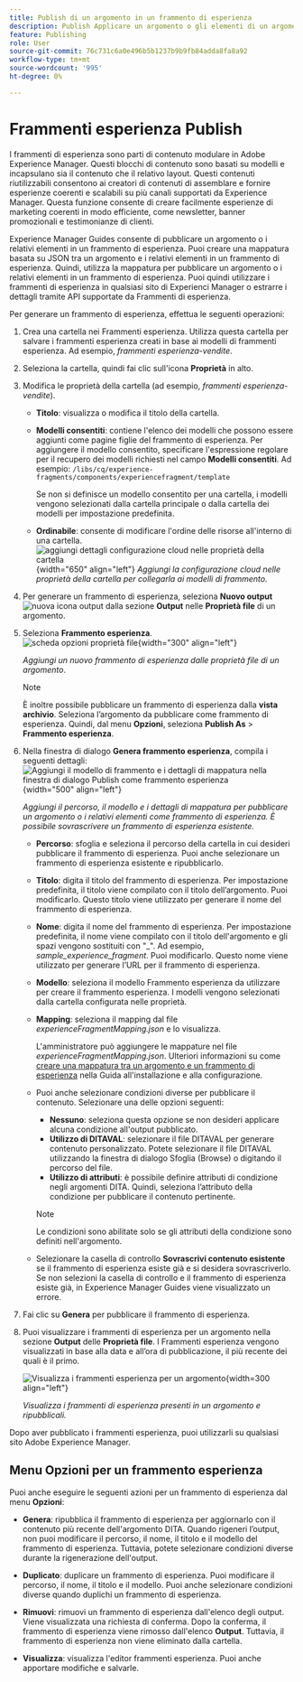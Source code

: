 ```yaml
---
title: Publish di un argomento in un frammento di esperienza
description: Publish Applicare un argomento o gli elementi di un argomento a un frammento di esperienza in AEM Guides.  Scopri come visualizzare i frammenti di esperienza presenti in un argomento e ripubblicarli.
feature: Publishing
role: User
source-git-commit: 76c731c6a0e496b5b1237b9b9fb84adda8fa8a92
workflow-type: tm+mt
source-wordcount: '995'
ht-degree: 0%

---
```


# Frammenti esperienza Publish

I frammenti di esperienza sono parti di contenuto modulare in Adobe Experience Manager. Questi blocchi di contenuto sono basati su modelli e incapsulano sia il contenuto che il relativo layout. Questi contenuti riutilizzabili consentono ai creatori di contenuti di assemblare e fornire esperienze coerenti e scalabili su più canali supportati da Experience Manager. Questa funzione consente di creare facilmente esperienze di marketing coerenti in modo efficiente, come newsletter, banner promozionali e testimonianze di clienti.

Experience Manager Guides consente di pubblicare un argomento o i relativi elementi in un frammento di esperienza. Puoi creare una mappatura basata su JSON tra un argomento e i relativi elementi in un frammento di esperienza. Quindi, utilizza la mappatura per pubblicare un argomento o i relativi elementi in un frammento di esperienza. Puoi quindi utilizzare i frammenti di esperienza in qualsiasi sito di Experienci Manager o estrarre i dettagli tramite API supportate da Frammenti di esperienza.




Per generare un frammento di esperienza, effettua le seguenti operazioni:


1. Crea una cartella nei Frammenti esperienza. Utilizza questa cartella per salvare i frammenti esperienza creati in base ai modelli di frammenti esperienza. Ad esempio, *frammenti esperienza-vendite*.
1. Seleziona la cartella, quindi fai clic sull&#39;icona **Proprietà** in alto.
1. Modifica le proprietà della cartella (ad esempio, *frammenti esperienza-vendite*).


   * **Titolo**: visualizza o modifica il titolo della cartella.

   * **Modelli consentiti**: contiene l&#39;elenco dei modelli che possono essere aggiunti come pagine figlie del frammento di esperienza. Per aggiungere il modello consentito, specificare l&#39;espressione regolare per il recupero dei modelli richiesti nel campo **Modelli consentiti**.
Ad esempio:
     `/libs/cq/experience-fragments/components/experiencefragment/template`

     Se non si definisce un modello consentito per una cartella, i modelli vengono selezionati dalla cartella principale o dalla cartella dei modelli per impostazione predefinita.
   * **Ordinabile**: consente di modificare l&#39;ordine delle risorse all&#39;interno di una cartella.
     ![aggiungi dettagli configurazione cloud nelle proprietà della cartella](images/experience-fragment-folder-properties.png){width="650" align="left"}
     *Aggiungi la configurazione cloud nelle proprietà della cartella per collegarla ai modelli di frammento.*
1. Per generare un frammento di esperienza, seleziona **Nuovo output** ![nuova icona output](./images/Add_icon.svg) dalla sezione **Output** nelle **Proprietà file** di un argomento.
1. Seleziona **Frammento esperienza**.\
   ![scheda opzioni proprietà file](./images/file-properties-outputs.png){width="300" align="left"}

   *Aggiungi un nuovo frammento di esperienza dalle proprietà file di un argomento*.

   >[!NOTE]
   >
   > È inoltre possibile pubblicare un frammento di esperienza dalla **vista archivio**. Seleziona l’argomento da pubblicare come frammento di esperienza. Quindi, dal menu **Opzioni**, seleziona **Publish As** > **Frammento esperienza**.

1. Nella finestra di dialogo **Genera frammento esperienza**, compila i seguenti dettagli:
   ![Aggiungi il modello di frammento e i dettagli di mappatura nella finestra di dialogo Publish come frammento esperienza](images/experience-fragment-generate.png){width="500" align="left"}

   *Aggiungi il percorso, il modello e i dettagli di mappatura per pubblicare un argomento o i relativi elementi come frammento di esperienza. È possibile sovrascrivere un frammento di esperienza esistente.*

   * **Percorso**: sfoglia e seleziona il percorso della cartella in cui desideri pubblicare il frammento di esperienza. Puoi anche selezionare un frammento di esperienza esistente e ripubblicarlo.
   * **Titolo**: digita il titolo del frammento di esperienza. Per impostazione predefinita, il titolo viene compilato con il titolo dell’argomento. Puoi modificarlo. Questo titolo viene utilizzato per generare il nome del frammento di esperienza.
   * **Nome**: digita il nome del frammento di esperienza. Per impostazione predefinita, il nome viene compilato con il titolo dell&#39;argomento e gli spazi vengono sostituiti con &quot;_&quot;. Ad esempio, *sample_experience_fragment*. Puoi modificarlo. Questo nome viene utilizzato per generare l’URL per il frammento di esperienza.
   * **Modello**: seleziona il modello Frammento esperienza da utilizzare per creare il frammento esperienza. I modelli vengono selezionati dalla cartella configurata nelle proprietà.
   * **Mapping**: seleziona il mapping dal file *experienceFragmentMapping.json* e lo visualizza.



     L&#39;amministratore può aggiungere le mappature nel file *experienceFragmentMapping.json*.  Ulteriori informazioni su come [creare una mappatura tra un argomento e un frammento di esperienza](/help/product-guide/cs-install-guide/conf-experience-fragment-mapping-cs.md) nella Guida all&#39;installazione e alla configurazione.

   * Puoi anche selezionare condizioni diverse per pubblicare il contenuto.  Selezionare una delle opzioni seguenti:


      * **Nessuno**: seleziona questa opzione se non desideri applicare alcuna condizione all&#39;output pubblicato.
      * **Utilizzo di DITAVAL**: selezionare il file DITAVAL per generare contenuto personalizzato. Potete selezionare il file DITAVAL utilizzando la finestra di dialogo Sfoglia (Browse) o digitando il percorso del file.
      * **Utilizzo di attributi**: è possibile definire attributi di condizione negli argomenti DITA. Quindi, seleziona l’attributo della condizione per pubblicare il contenuto pertinente.

     >[!NOTE]
     > 
     >Le condizioni sono abilitate solo se gli attributi della condizione sono definiti nell&#39;argomento.


   * Selezionare la casella di controllo **Sovrascrivi contenuto esistente** se il frammento di esperienza esiste già e si desidera sovrascriverlo. Se non selezioni la casella di controllo e il frammento di esperienza esiste già, in Experience Manager Guides viene visualizzato un errore.
1. Fai clic su **Genera** per pubblicare il frammento di esperienza.
1. Puoi visualizzare i frammenti di esperienza per un argomento nella sezione **Output** delle **Proprietà file**. I Frammenti esperienza vengono visualizzati in base alla data e all’ora di pubblicazione, il più recente dei quali è il primo.

   ![Visualizza i frammenti esperienza per un argomento](images/experience-fragment-outputs.png){width=300 align=&quot;left&quot;}

   *Visualizza i frammenti di esperienza presenti in un argomento e ripubblicali.*




Dopo aver pubblicato i frammenti esperienza, puoi utilizzarli su qualsiasi sito Adobe Experience Manager.


## Menu Opzioni per un frammento esperienza

Puoi anche eseguire le seguenti azioni per un frammento di esperienza dal menu **Opzioni**:

* **Genera**: ripubblica il frammento di esperienza per aggiornarlo con il contenuto più recente dell&#39;argomento DITA. Quando rigeneri l’output, non puoi modificare il percorso, il nome, il titolo e il modello del frammento di esperienza. Tuttavia, potete selezionare condizioni diverse durante la rigenerazione dell&#39;output.

* **Duplicato**: duplicare un frammento di esperienza. Puoi modificare il percorso, il nome, il titolo e il modello. Puoi anche selezionare condizioni diverse quando duplichi un frammento di esperienza.

* **Rimuovi**: rimuovi un frammento di esperienza dall&#39;elenco degli output. Viene visualizzata una richiesta di conferma. Dopo la conferma, il frammento di esperienza viene rimosso dall&#39;elenco **Output**. Tuttavia, il frammento di esperienza non viene eliminato dalla cartella.

* **Visualizza**: visualizza l&#39;editor frammenti esperienza. Puoi anche apportare modifiche e salvarle.

